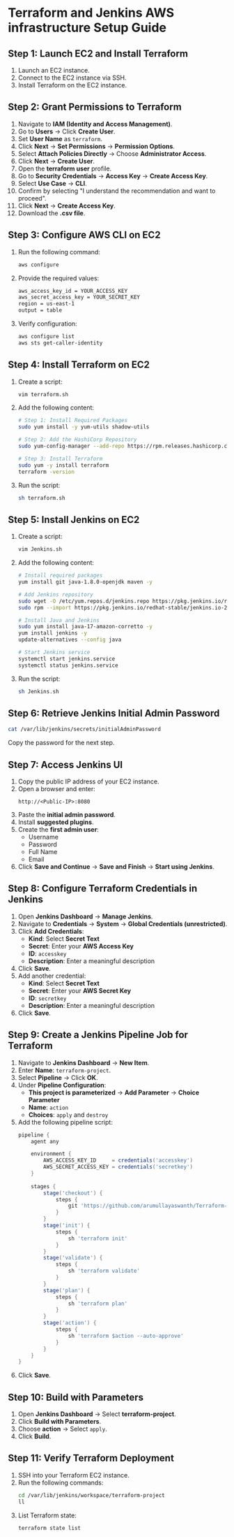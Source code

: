 # Terraform and Jenkins AWS infrastructure Setup Guide

## Step 1: Launch EC2 and Install Terraform
1. Launch an EC2 instance.
2. Connect to the EC2 instance via SSH.
3. Install Terraform on the EC2 instance.

## Step 2: Grant Permissions to Terraform
1. Navigate to **IAM (Identity and Access Management)**.
2. Go to **Users** → Click **Create User**.
3. Set **User Name** as `terraform`.
4. Click **Next** → **Set Permissions** → **Permission Options**.
5. Select **Attach Policies Directly** → Choose **Administrator Access**.
6. Click **Next** → **Create User**.
7. Open the **terraform user** profile.
8. Go to **Security Credentials** → **Access Key** → **Create Access Key**.
9. Select **Use Case** → **CLI**.
10. Confirm by selecting "I understand the recommendation and want to proceed".
11. Click **Next** → **Create Access Key**.
12. Download the **.csv file**.

## Step 3: Configure AWS CLI on EC2
1. Run the following command:
   ```sh
   aws configure
   ```
2. Provide the required values:
   ```sh
   aws_access_key_id = YOUR_ACCESS_KEY
   aws_secret_access_key = YOUR_SECRET_KEY
   region = us-east-1
   output = table
   ```
3. Verify configuration:
   ```sh
   aws configure list
   aws sts get-caller-identity
   ```

## Step 4: Install Terraform on EC2
1. Create a script:
   ```sh
   vim terraform.sh
   ```
2. Add the following content:
   ```sh
   # Step 1: Install Required Packages
   sudo yum install -y yum-utils shadow-utils

   # Step 2: Add the HashiCorp Repository
   sudo yum-config-manager --add-repo https://rpm.releases.hashicorp.com/AmazonLinux/hashicorp.repo

   # Step 3: Install Terraform
   sudo yum -y install terraform
   terraform -version
   ```
3. Run the script:
   ```sh
   sh terraform.sh
   ```

## Step 5: Install Jenkins on EC2
1. Create a script:
   ```sh
   vim Jenkins.sh
   ```
2. Add the following content:
   ```sh
   # Install required packages
   yum install git java-1.8.0-openjdk maven -y

   # Add Jenkins repository
   sudo wget -O /etc/yum.repos.d/jenkins.repo https://pkg.jenkins.io/redhat-stable/jenkins.repo
   sudo rpm --import https://pkg.jenkins.io/redhat-stable/jenkins.io-2023.key

   # Install Java and Jenkins
   sudo yum install java-17-amazon-corretto -y
   yum install jenkins -y
   update-alternatives --config java

   # Start Jenkins service
   systemctl start jenkins.service
   systemctl status jenkins.service
   ```
3. Run the script:
   ```sh
   sh Jenkins.sh
   ```

## Step 6: Retrieve Jenkins Initial Admin Password
```sh
cat /var/lib/jenkins/secrets/initialAdminPassword
```
Copy the password for the next step.

## Step 7: Access Jenkins UI
1. Copy the public IP address of your EC2 instance.
2. Open a browser and enter:
   ```
   http://<Public-IP>:8080
   ```
3. Paste the **initial admin password**.
4. Install **suggested plugins**.
5. Create the **first admin user**:
   - Username
   - Password
   - Full Name
   - Email
6. Click **Save and Continue** → **Save and Finish** → **Start using Jenkins**.

## Step 8: Configure Terraform Credentials in Jenkins
1. Open **Jenkins Dashboard** → **Manage Jenkins**.
2. Navigate to **Credentials** → **System** → **Global Credentials (unrestricted)**.
3. Click **Add Credentials**:
   - **Kind**: Select **Secret Text**
   - **Secret**: Enter your **AWS Access Key**
   - **ID**: `accesskey`
   - **Description**: Enter a meaningful description
4. Click **Save**.
5. Add another credential:
   - **Kind**: Select **Secret Text**
   - **Secret**: Enter your **AWS Secret Key**
   - **ID**: `secretkey`
   - **Description**: Enter a meaningful description
6. Click **Save**.

## Step 9: Create a Jenkins Pipeline Job for Terraform
1. Navigate to **Jenkins Dashboard** → **New Item**.
2. Enter **Name**: `terraform-project`.
3. Select **Pipeline** → Click **OK**.
4. Under **Pipeline Configuration**:
   - **This project is parameterized** → **Add Parameter** → **Choice Parameter**
   - **Name**: `action`
   - **Choices**: `apply` and `destroy`
5. Add the following pipeline script:
   ```groovy
   pipeline {
       agent any

       environment {
           AWS_ACCESS_KEY_ID     = credentials('accesskey')
           AWS_SECRET_ACCESS_KEY = credentials('secretkey')
       }
       
       stages {
           stage('checkout') {
               steps {
                   git 'https://github.com/arumullayaswanth/Terraform-Project.git'
               }
           }
           stage('init') {
               steps {
                   sh 'terraform init'
               }
           }
           stage('validate') {
               steps {
                   sh 'terraform validate'                
               }
           }
           stage('plan') {
               steps {
                   sh 'terraform plan'
               }
           }
           stage('action') {
               steps {
                   sh 'terraform $action --auto-approve'
               }
           }
       }
   }
   ```
6. Click **Save**.

## Step 10: Build with Parameters
1. Open **Jenkins Dashboard** → Select **terraform-project**.
2. Click **Build with Parameters**.
3. Choose **action** → Select `apply`.
4. Click **Build**.

## Step 11: Verify Terraform Deployment
1. SSH into your Terraform EC2 instance.
2. Run the following commands:
   ```sh
   cd /var/lib/jenkins/workspace/terraform-project
   ll
   ```
3. List Terraform state:
   ```sh
   terraform state list
   ```

